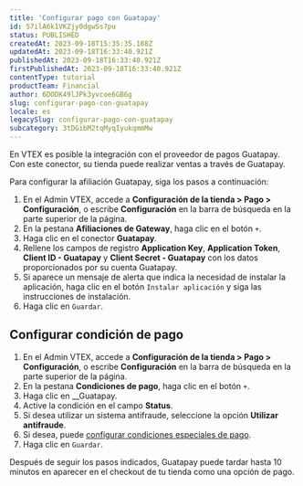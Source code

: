 ```yaml
---
title: 'Configurar pago con Guatapay'
id: 57ilA6k1VKZjy0dgwSs7pu
status: PUBLISHED
createdAt: 2023-09-18T15:35:35.188Z
updatedAt: 2023-09-18T16:33:40.921Z
publishedAt: 2023-09-18T16:33:40.921Z
firstPublishedAt: 2023-09-18T16:33:40.921Z
contentType: tutorial
productTeam: Financial
author: 6DODK49lJPk3yvcoe6GB6g
slug: configurar-pago-con-guatapay
locale: es
legacySlug: configurar-pago-con-guatapay
subcategory: 3tDGibM2tqMyqIyukqmmMw
---
```


En VTEX es posible la integración con el proveedor de pagos Guatapay. Con este conector, su tienda puede realizar ventas a través de Guatapay.

Para configurar la afiliación Guatapay, siga los pasos a continuación:

1. En el Admin VTEX, accede a __Configuración de la tienda > Pago > Configuración__, o escribe __Configuración__ en la barra de búsqueda en la parte superior de la página.
2. En la pestana __Afiliaciones de Gateway__, haga clic en el botón `+`.
3. Haga clic en el conector __Guatapay__.
4. Rellene los campos de registro __Application Key__, __Application Token__, __Client ID - Guatapay__ y __Client Secret - Guatapay__ con los datos proporcionados por su cuenta Guatapay.
5. Si aparece un mensaje de alerta que indica la necesidad de instalar la aplicación, haga clic en el botón `Instalar aplicación` y siga las instrucciones de instalación.
6. Haga clic en `Guardar`.

## Configurar condición de pago
1. En el Admin VTEX, accede a __Configuración de la tienda > Pago > Configuración__, o escribe __Configuración__ en la barra de búsqueda en la parte superior de la página.
2. En la pestana __Condiciones de pago__, haga clic en el botón `+`.
3. Haga clic en __Guatapay.
4. Active la condición en el campo __Status__.
5. Si desea utilizar un sistema antifraude, seleccione la opción __Utilizar antifraude__.
6. Si desea, puede [configurar condiciones especiales de pago](https://help.vtex.com/es/tutorial/condiciones-especiales--tutorials_456?&utm_source=autocomplete#).
7. Haga clic en `Guardar`.

Después de seguir los pasos indicados, Guatapay puede tardar hasta 10 minutos en aparecer en el checkout de tu tienda como una opción de pago.
